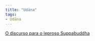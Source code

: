 ```yaml
---
title: "Udāna"
tags:
- Udāna
---
```


[O discurso para o leproso Suppabuddha](O%20discurso%20para%20o%20leproso%20Suppabuddha.md)